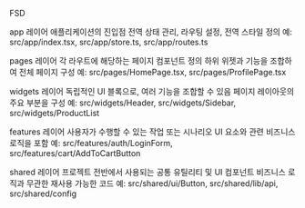 FSD

app 레이어
애플리케이션의 진입점
전역 상태 관리, 라우팅 설정, 전역 스타일 정의
예: src/app/index.tsx, src/app/store.ts, src/app/routes.ts


pages 레이어
각 라우트에 해당하는 페이지 컴포넌트 정의
하위 위젯과 기능을 조합하여 전체 페이지 구성
예: src/pages/HomePage.tsx, src/pages/ProfilePage.tsx


widgets 레이어
독립적인 UI 블록으로, 여러 기능을 조합할 수 있음
페이지 레이아웃의 주요 부분을 구성
예: src/widgets/Header, src/widgets/Sidebar, src/widgets/ProductList


features 레이어
사용자가 수행할 수 있는 작업 또는 시나리오
UI 요소와 관련 비즈니스 로직을 포함
예: src/features/auth/LoginForm, src/features/cart/AddToCartButton


shared 레이어
프로젝트 전반에서 사용되는 공통 유틸리티 및 UI 컴포넌트
비즈니스 로직과 무관한 재사용 가능한 코드
예: src/shared/ui/Button, src/shared/lib/api, src/shared/config